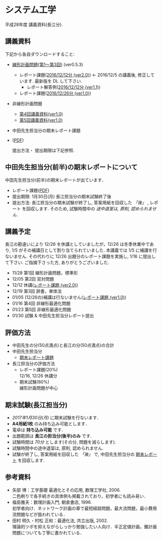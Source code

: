 # システム工学
平成28年度 講義資料(長江分). 

## 講義資料
下記から各自ダウンロードすること:

- [線形計画問題(第1〜第3回)](https://bitbucket.org/nagae/linearprogramming/raw/132c42febf70d593d65bc1cfcedbb3e3d0c1bb70/doc/LP.pdf) (ver0.5.3)
  - レポート課題([2016/12/12分 (ver2.0)](2016/report/161212/161212report.pdf))
  ← 2016/12/5 の講義後, 修正しています. 最新版を DL して下さい.
      - レポート解答例([2016/12/12分 (ver1.1)](2016/report/161212/161212answer.pdf))
  - レポート課題([2016/12/26分 (ver1.0)](2016/report/161226/161226report.pdf))
- 非線形計画問題
  - [第4回講義資料(ver1.0)](2016/slide/System_Engineering-chap4-ver1_0.pdf)
  - [第5回講義資料(ver1.0)](2016/slide/System_Engineering-chap5-ver1_0.pdf)
- 中田先生担当分の期末レポート課題
  
 - ([PDF](2016/report/final_report-Nakata/2017System_Engineering-final_report-Nakata.pdf))
 
	 提出方法・ 提出期限は下記参照.

## 中田先生担当分(前半)の期末レポートについて
中田先生担当分(前半)の期末レポートが出ています．
- レポート課題([PDF](2016/report/final_report-Nakata/2017System_Engineering-final_report-Nakata.pdf))
- 提出期限: 1月30日(月) 長江担当分の期末試験終了後
- 提出方法: 長江担当分の期末試験が終了し, 答案用紙を回収した *「後」* , レポート
  を回収します. そのため, 試験時間中の *途中退室は, 原則, 認められません*. 

## 講義予定
長江の勘違いにより 12/26 を休講としていましたが，12/26 は冬季休業中であり,
1/5 がその補講日として割り当てられていました.
本講義では 1/5 に補講を行ないません. 
その代わりに 12/26 出題分のレポート課題を実施し, 1/16 に提出して下さい.
ご指摘下さった方, ありがとうございました.


- 11/28 第1回 線形計画問題，標準形
- 12/05 第2回 双対問題
- 12/12 休講([レポート課題 (ver2.0)](2016/report/161212/161212report.pdf))
- 12/19 第3回 辞書，単体法
- 01/05 (12/26の)補講は行ないません([レポート課題 (ver1.0)](2016/report/161226/161226report.pdf))
- 01/16 第4回 非線形最適化問題
- 01/23 第5回 非線形最適化問題
- 01/30 試験 & 中田先生担当分レポート提出

## 評価方法

- 中田先生の分(50点満点)と長江の分(50点満点)の合計
- 中田先生担当分
  - [期末レポート課題](2016/report/final_report-Nakata/2017System_Engineering-final_report-Nakata.pdf)
- 長江担当分の評価方法
  - レポート課題(20%)  
	12/16, 12/26 休講分
  - 期末試験(80%)  
	線形計画問題が中心
 
## 期末試験(長江担当分)

- *2017年1月30日(月)* に期末試験を行ないます．
- **A4用紙1枚** のみ持ち込み可能とします．
- 電卓は **持ち込み可能** です．
- 出題範囲は **長江の担当分(後半)のみ** です.
- 試験時間は *70分* とします(その分, 問題を減らします).
- 試験時間中の途中退室は, 原則, 認められません.
- 試験が終了し, 答案用紙を回収した *「後」* で, 中田先生担当分の
  [期末レポート](2016/report/final_report-Nakata/2017System_Engineering-final_report-Nakata.pdf)
  を回収します.

## 参考資料

- 矢部 博：工学基礎 最適化とその応用, 数理工学社, 2006.   
	二色刷りで各手続きの具体例も掲載されており，初学者にも読み易い．
- 福島雅夫：数理計画入門, 朝倉書店, 1996.   
	初学者向け．ネットワーク計画の章で最短経路問題，最大流問題，最小費用流問題などが扱われている．
- 田村 明久・村松 正和：最適化法, 共立出版, 2002.   
	理論的ツボを抑えながらしっかり勉強したい人向け．半正定値計画，錐計画問題についても丁寧に書かれている．

